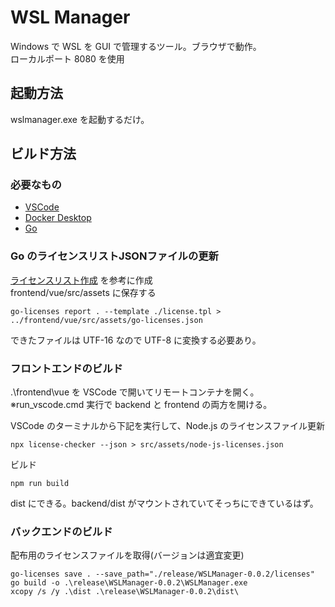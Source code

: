 # WSL Manager

Windows で WSL を GUI で管理するツール。ブラウザで動作。  
ローカルポート 8080 を使用

## 起動方法

wslmanager.exe を起動するだけ。

## ビルド方法

### 必要なもの

- [VSCode](https://code.visualstudio.com/)
- [Docker Desktop](https://www.docker.com/get-started/)
- [Go](https://go.dev/)


### Go のライセンスリストJSONファイルの更新

[ライセンスリスト作成](./backend/docs/ラインセスリスト作成.md) を参考に作成  
frontend/vue/src/assets に保存する

```shell
go-licenses report . --template ./license.tpl > ../frontend/vue/src/assets/go-licenses.json
```

できたファイルは UTF-16 なので UTF-8 に変換する必要あり。

### フロントエンドのビルド

.\frontend\vue を VSCode で開いてリモートコンテナを開く。  
※run_vscode.cmd 実行で backend と frontend の両方を開ける。

VSCode のターミナルから下記を実行して、Node.js のライセンスファイル更新
```shell
npx license-checker --json > src/assets/node-js-licenses.json
```

ビルド

```shell
npm run build
```

dist にできる。backend/dist がマウントされていてそっちにできているはず。

### バックエンドのビルド

配布用のライセンスファイルを取得(バージョンは適宜変更)

```shell
go-licenses save . --save_path="./release/WSLManager-0.0.2/licenses"
go build -o .\release\WSLManager-0.0.2\WSLManager.exe
xcopy /s /y .\dist .\release\WSLManager-0.0.2\dist\
```
